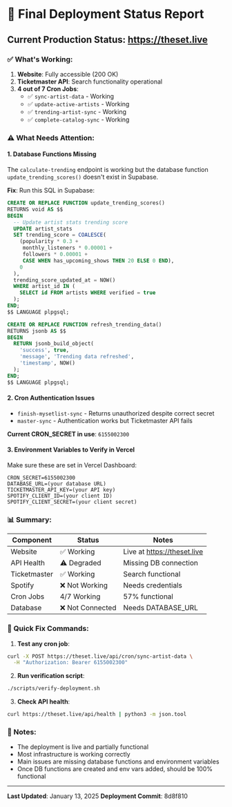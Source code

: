 # 🚀 Final Deployment Status Report

## Current Production Status: https://theset.live

### ✅ What's Working:
1. **Website**: Fully accessible (200 OK)
2. **Ticketmaster API**: Search functionality operational
3. **4 out of 7 Cron Jobs**:
   - ✅ `sync-artist-data` - Working
   - ✅ `update-active-artists` - Working  
   - ✅ `trending-artist-sync` - Working
   - ✅ `complete-catalog-sync` - Working

### ⚠️ What Needs Attention:

#### 1. **Database Functions Missing**
The `calculate-trending` endpoint is working but the database function `update_trending_scores()` doesn't exist in Supabase.

**Fix**: Run this SQL in Supabase:
```sql
CREATE OR REPLACE FUNCTION update_trending_scores()
RETURNS void AS $$
BEGIN
  -- Update artist stats trending score
  UPDATE artist_stats
  SET trending_score = COALESCE(
    (popularity * 0.3 + 
     monthly_listeners * 0.00001 + 
     followers * 0.00001 +
     CASE WHEN has_upcoming_shows THEN 20 ELSE 0 END),
    0
  ),
  trending_score_updated_at = NOW()
  WHERE artist_id IN (
    SELECT id FROM artists WHERE verified = true
  );
END;
$$ LANGUAGE plpgsql;

CREATE OR REPLACE FUNCTION refresh_trending_data()
RETURNS jsonb AS $$
BEGIN
  RETURN jsonb_build_object(
    'success', true,
    'message', 'Trending data refreshed',
    'timestamp', NOW()
  );
END;
$$ LANGUAGE plpgsql;
```

#### 2. **Cron Authentication Issues**
- `finish-mysetlist-sync` - Returns unauthorized despite correct secret
- `master-sync` - Authentication works but Ticketmaster API fails

**Current CRON_SECRET in use**: `6155002300`

#### 3. **Environment Variables to Verify in Vercel**
Make sure these are set in Vercel Dashboard:
```
CRON_SECRET=6155002300
DATABASE_URL=(your database URL)
TICKETMASTER_API_KEY=(your API key)
SPOTIFY_CLIENT_ID=(your client ID)
SPOTIFY_CLIENT_SECRET=(your client secret)
```

### 📊 Summary:

| Component | Status | Notes |
|-----------|--------|-------|
| Website | ✅ Working | Live at https://theset.live |
| API Health | ⚠️ Degraded | Missing DB connection |
| Ticketmaster | ✅ Working | Search functional |
| Spotify | ❌ Not Working | Needs credentials |
| Cron Jobs | 4/7 Working | 57% functional |
| Database | ❌ Not Connected | Needs DATABASE_URL |

### 🔧 Quick Fix Commands:

1. **Test any cron job**:
```bash
curl -X POST https://theset.live/api/cron/sync-artist-data \
  -H "Authorization: Bearer 6155002300"
```

2. **Run verification script**:
```bash
./scripts/verify-deployment.sh
```

3. **Check API health**:
```bash
curl https://theset.live/api/health | python3 -m json.tool
```

### 📝 Notes:
- The deployment is live and partially functional
- Most infrastructure is working correctly
- Main issues are missing database functions and environment variables
- Once DB functions are created and env vars added, should be 100% functional

---
**Last Updated**: January 13, 2025
**Deployment Commit**: 8d8f810